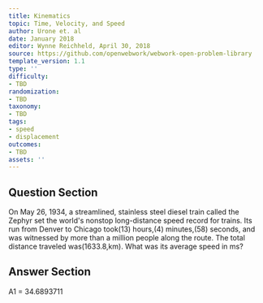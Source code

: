 ```yaml
---
title: Kinematics
topic: Time, Velocity, and Speed
author: Urone et. al
date: January 2018
editor: Wynne Reichheld, April 30, 2018
source: https://github.com/openwebwork/webwork-open-problem-library
template_version: 1.1
type: ''
difficulty:
- TBD
randomization:
- TBD
taxonomy:
- TBD
tags:
- speed
- displacement
outcomes:
- TBD
assets: ''
---
```


## Question Section 

On May 26, 1934, a streamlined, stainless steel diesel train called the Zephyr set the world's nonstop long-distance speed record for trains. Its run from Denver to Chicago took(13) hours,(4) minutes,(58) seconds, and was witnessed by more than a million people along the route. The total distance traveled was(1633.8,km). What was its average speed in ms?



## Answer Section

A1 = 34.6893711